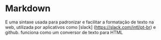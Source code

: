 # Markdown
<p>

E uma sintaxe usada para padronizar e facilitar a formatação de texto na web, utilizada por aplicativos como [slack] (https://slack.com/intl/pt-br) e github.
funciona como um conversor de texto para HTML</p>



